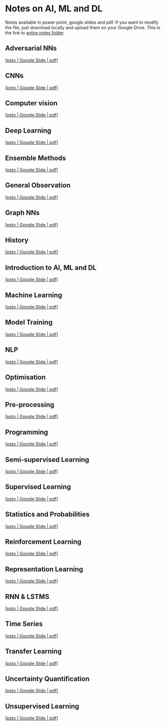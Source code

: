 # Notes on AI, ML and DL
Notes available in power point, google slides and pdf. If you want to modify the file, just download locally and upload them on your Google Drive. This is the link to 
[entire notes folder](https://drive.google.com/drive/folders/1b9wdxS5HtvuxU1wj_O5z_owpHK-bcV8_?usp=sharing).

## Adversarial NNs
[[pptx | Google Slide | pdf]](https://drive.google.com/drive/folders/17W-1m4_FULq6Gl_wEGR67q7kiXv1mLK4?usp=sharing)

## CNNs
[[pptx | Google Slide | pdf]](https://drive.google.com/drive/folders/1bP7Moyb7O54zPX4hZWfd_qeaHa8L05_h?usp=sharing)

## Computer vision
[[pptx | Google Slide | pdf]](https://drive.google.com/drive/folders/1Xy6AOAUoI-TUzfh5AjuJ6TBbCJlEWCJ7?usp=sharing)

## Deep Learning
[[pptx | Google Slide | pdf]](https://drive.google.com/drive/folders/1FpT_1gwwNf98yG1vruEtAnoRJRHPdRek?usp=sharing)

## Ensemble Methods
[[pptx | Google Slide | pdf]](https://drive.google.com/drive/folders/1M387UBEKSnhdHfUVFy5A_88Vh6JcG8KM?usp=sharing)

## General Observation
[[pptx | Google Slide | pdf]](https://drive.google.com/drive/folders/1YCqizrZa9exIMffAIUsrcoeQ6p4vRZdN?usp=sharing)

## Graph NNs
[[pptx | Google Slide | pdf]](https://drive.google.com/drive/folders/1Nz0awSIZKo0e0Rd3Px7lOgiZ1HY2k01G?usp=sharing)

## History
[[pptx | Google Slide | pdf]](https://drive.google.com/drive/folders/1MxDuiyw3iZ12-v-MfuIClWmXy-J0-4VL?usp=sharing)

## Introduction to AI, ML and DL 
[[pptx | Google Slide | pdf]](https://drive.google.com/drive/folders/1hB6nRqSGj1e1W6lU6HwvGNUsRDVCQhY5?usp=sharing)

## Machine Learning
[[pptx | Google Slide | pdf]](https://drive.google.com/drive/folders/1Znn6Qsk-EiFSmsvBILgZ6QwInFuRs-Vq?usp=sharing)

## Model Training
[[pptx | Google Slide | pdf]](https://drive.google.com/drive/folders/1flGUtgLDQsC3FyK9Nm-aafoSEDMNj5Ir?usp=sharing)

## NLP
[[pptx | Google Slide | pdf]](https://drive.google.com/drive/folders/1t_hn9ju814wbnFCT2O57BEJtdh4wzbdg?usp=sharing)

## Optimisation
[[pptx | Google Slide | pdf]](https://drive.google.com/drive/folders/1tipTva-bmZQhiu2jvub4BQq0W46RUII-?usp=sharing)

## Pre-processing
[[pptx | Google Slide | pdf]](https://drive.google.com/drive/folders/1ABSeXMUvG-AbFcxvFxJ0J0xpFDYUuA21?usp=sharing)

## Programming
[[pptx | Google Slide | pdf]](https://drive.google.com/drive/folders/1-G4Ct4iMPd7T2W-gW75eBKtuiJ37hyJj?usp=sharing)

## Semi-supervised Learning
[[pptx | Google Slide | pdf]](https://drive.google.com/drive/folders/1ORzvNNR7OZhQ7rlkcFG0uOH2nJqLWFfq?usp=sharing)

## Supervised Learning
[[pptx | Google Slide | pdf]](https://drive.google.com/drive/folders/13MWH3ArfpaDvdv7mffL6fgZe3xq4NDyj?usp=sharing)

## Statistics and Probabilities
[[pptx | Google Slide | pdf]](https://drive.google.com/drive/folders/1YW0sN9uGx7bOUbXQOwmZ3RNGoeRDqbiz?usp=sharing)

## Reinforcement Learning
[[pptx | Google Slide | pdf]](https://drive.google.com/drive/folders/1bO5-Y637IsDen-_ykOnxit9D31YIeBxB?usp=sharing)

## Representation Learning
[[pptx | Google Slide | pdf]](https://drive.google.com/drive/folders/13HWN0NgjdHm3EQS2-3koRqEDLF9-SN5c?usp=sharing)

## RNN & LSTMS
[[pptx | Google Slide | pdf]](https://drive.google.com/drive/folders/1A0zgCLZ1Yz8SYR91ZGpGvgjhok3UO8NF?usp=sharing)

## Time Series
[[pptx | Google Slide | pdf]](https://drive.google.com/drive/folders/1rPzOvJY3jlDH35hYYQAseg_m2rtgFj6d?usp=sharing)

## Transfer Learning
[[pptx | Google Slide | pdf]](https://drive.google.com/drive/folders/1N9f5x8cbJfLRCQV0VcMH5R25EpbO8-Qy?usp=sharing)

## Uncertainty Quantification
[[pptx | Google Slide | pdf]](https://drive.google.com/drive/folders/1lnz3yZ95bdFWRDOP2PaLFEkjyL1qIIwl?usp=sharing)

## Unsupervised Learning
[[pptx | Google Slide | pdf]](https://drive.google.com/drive/folders/1IkWmhNJ0SxqQT4OahhK88XiVn_zt5bhJ?usp=sharing)
